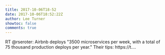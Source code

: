 ```yaml
---
title: 2017-10-06T18-52
date: 2017-10-06T18:52:22Z
author: Lee Turner
showtoc: false
comments: true
---
```


RT @rseroter: Airbnb deploys "3500 microservices per week, with a total of 75 thousand production deploys per year." Their tips: https://t.…

